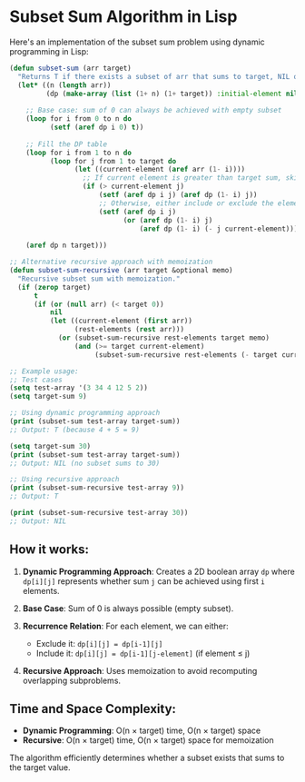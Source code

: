 # Subset Sum Algorithm in Lisp

Here's an implementation of the subset sum problem using dynamic programming in Lisp:

```lisp
(defun subset-sum (arr target)
  "Returns T if there exists a subset of arr that sums to target, NIL otherwise."
  (let* ((n (length arr))
         (dp (make-array (list (1+ n) (1+ target)) :initial-element nil)))
    
    ;; Base case: sum of 0 can always be achieved with empty subset
    (loop for i from 0 to n do
          (setf (aref dp i 0) t))
    
    ;; Fill the DP table
    (loop for i from 1 to n do
          (loop for j from 1 to target do
                (let ((current-element (aref arr (1- i))))
                  ;; If current element is greater than target sum, skip it
                  (if (> current-element j)
                      (setf (aref dp i j) (aref dp (1- i) j))
                      ;; Otherwise, either include or exclude the element
                      (setf (aref dp i j)
                            (or (aref dp (1- i) j)
                                (aref dp (1- i) (- j current-element))))))))
    
    (aref dp n target)))

;; Alternative recursive approach with memoization
(defun subset-sum-recursive (arr target &optional memo)
  "Recursive subset sum with memoization."
  (if (zerop target)
      t
      (if (or (null arr) (< target 0))
          nil
          (let ((current-element (first arr))
                (rest-elements (rest arr)))
            (or (subset-sum-recursive rest-elements target memo)
                (and (>= target current-element)
                     (subset-sum-recursive rest-elements (- target current-element) memo)))))))

;; Example usage:
;; Test cases
(setq test-array '(3 34 4 12 5 2))
(setq target-sum 9)

;; Using dynamic programming approach
(print (subset-sum test-array target-sum))
;; Output: T (because 4 + 5 = 9)

(setq target-sum 30)
(print (subset-sum test-array target-sum))
;; Output: NIL (no subset sums to 30)

;; Using recursive approach
(print (subset-sum-recursive test-array 9))
;; Output: T

(print (subset-sum-recursive test-array 30))
;; Output: NIL
```

## How it works:

1. **Dynamic Programming Approach**: Creates a 2D boolean array `dp` where `dp[i][j]` represents whether sum `j` can be achieved using first `i` elements.

2. **Base Case**: Sum of 0 is always possible (empty subset).

3. **Recurrence Relation**: For each element, we can either:
   - Exclude it: `dp[i][j] = dp[i-1][j]`
   - Include it: `dp[i][j] = dp[i-1][j-element]` (if element ≤ j)

4. **Recursive Approach**: Uses memoization to avoid recomputing overlapping subproblems.

## Time and Space Complexity:
- **Dynamic Programming**: O(n × target) time, O(n × target) space
- **Recursive**: O(n × target) time, O(n × target) space for memoization

The algorithm efficiently determines whether a subset exists that sums to the target value.

